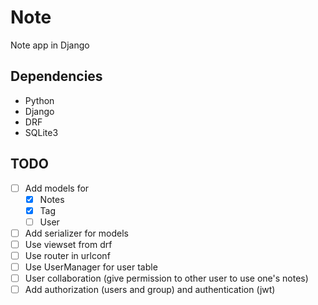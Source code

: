 # Note

Note app in Django

## Dependencies
- Python
- Django
- DRF
- SQLite3

## TODO
- [ ] Add models for
    - [x] Notes
    - [x] Tag
    - [ ] User
- [ ] Add serializer for models
- [ ] Use viewset from drf
- [ ] Use router in urlconf
- [ ] Use UserManager for user table
- [ ] User collaboration (give permission to other user to use one's notes)
- [ ] Add authorization (users and group) and authentication (jwt)
